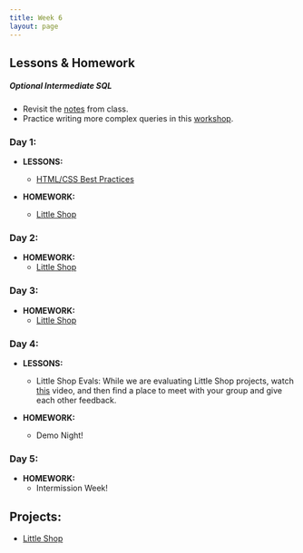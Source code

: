 ```yaml
---
title: Week 6
layout: page
---
```


## Lessons & Homework

##### Optional Intermediate SQL

* Revisit the [notes](https://github.com/turingschool/lesson_plans/blob/master/ruby_03-professional_rails_applications/intermediate_sql.md) from class.
* Practice writing more complex queries in this [workshop](../misc/complex_queries).

### Day 1:

* **LESSONS:**
  - [HTML/CSS Best Practices](../lessons/html_css_best_practices)

* **HOMEWORK:**
  - [Little Shop](http://backend.turing.io/module2/projects/little_shop)

### Day 2:

* **HOMEWORK:**
  - [Little Shop](http://backend.turing.io/module2/projects/little_shop)

### Day 3:

* **HOMEWORK:**
  - [Little Shop](http://backend.turing.io/module2/projects/little_shop)

### Day 4:

* **LESSONS:**
    - Little Shop Evals: While we are evaluating Little Shop projects, watch [this](https://brightonruby.com/2017/this-code-sucks-a-story-about-non-violent-communication-nadia-odunayo/) video, and then find a place to meet with your group and give each other feedback.

* **HOMEWORK:**
  - Demo Night!

### Day 5:

* **HOMEWORK:**
  - Intermission Week!

## Projects:

* [Little Shop](http://backend.turing.io/module2/projects/little_shop)
